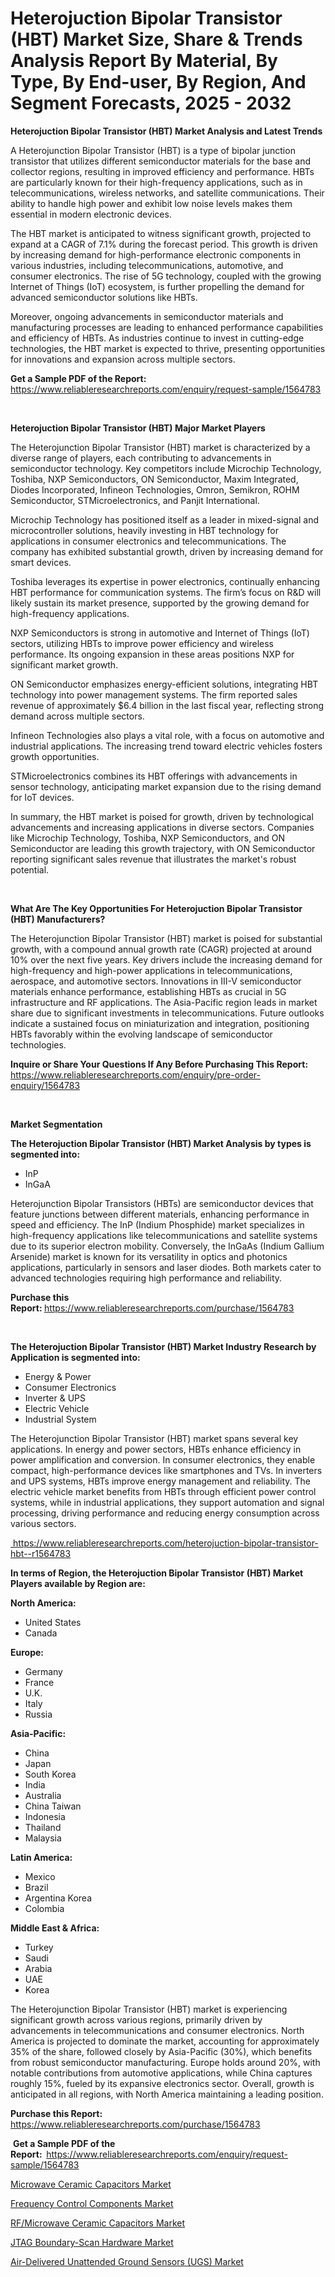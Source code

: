 <p><h1>Heterojuction Bipolar Transistor (HBT) Market Size, Share & Trends Analysis Report By Material, By Type, By End-user, By Region, And Segment Forecasts, 2025 - 2032</h1></p><p><strong>Heterojuction Bipolar Transistor (HBT) Market Analysis and Latest Trends</strong></p>
<p><p>A Heterojunction Bipolar Transistor (HBT) is a type of bipolar junction transistor that utilizes different semiconductor materials for the base and collector regions, resulting in improved efficiency and performance. HBTs are particularly known for their high-frequency applications, such as in telecommunications, wireless networks, and satellite communications. Their ability to handle high power and exhibit low noise levels makes them essential in modern electronic devices.</p><p>The HBT market is anticipated to witness significant growth, projected to expand at a CAGR of 7.1% during the forecast period. This growth is driven by increasing demand for high-performance electronic components in various industries, including telecommunications, automotive, and consumer electronics. The rise of 5G technology, coupled with the growing Internet of Things (IoT) ecosystem, is further propelling the demand for advanced semiconductor solutions like HBTs. </p><p>Moreover, ongoing advancements in semiconductor materials and manufacturing processes are leading to enhanced performance capabilities and efficiency of HBTs. As industries continue to invest in cutting-edge technologies, the HBT market is expected to thrive, presenting opportunities for innovations and expansion across multiple sectors.</p></p>
<p><strong>Get a Sample PDF of the Report:&nbsp;</strong> <a href="https://www.reliableresearchreports.com/enquiry/request-sample/1564783?utm_campaign=114&utm_medium=2&utm_source=Github&utm_content=ia&utm_term=12022025&utm_id=heterojuction-bipolar-transistor-hbt">https://www.reliableresearchreports.com/enquiry/request-sample/1564783</a></p>
<p>&nbsp;</p>
<p><strong>Heterojuction Bipolar Transistor (HBT) Major Market Players</strong></p>
<p><p>The Heterojunction Bipolar Transistor (HBT) market is characterized by a diverse range of players, each contributing to advancements in semiconductor technology. Key competitors include Microchip Technology, Toshiba, NXP Semiconductors, ON Semiconductor, Maxim Integrated, Diodes Incorporated, Infineon Technologies, Omron, Semikron, ROHM Semiconductor, STMicroelectronics, and Panjit International.</p><p>Microchip Technology has positioned itself as a leader in mixed-signal and microcontroller solutions, heavily investing in HBT technology for applications in consumer electronics and telecommunications. The company has exhibited substantial growth, driven by increasing demand for smart devices.</p><p>Toshiba leverages its expertise in power electronics, continually enhancing HBT performance for communication systems. The firm’s focus on R&D will likely sustain its market presence, supported by the growing demand for high-frequency applications.</p><p>NXP Semiconductors is strong in automotive and Internet of Things (IoT) sectors, utilizing HBTs to improve power efficiency and wireless performance. Its ongoing expansion in these areas positions NXP for significant market growth.</p><p>ON Semiconductor emphasizes energy-efficient solutions, integrating HBT technology into power management systems. The firm reported sales revenue of approximately $6.4 billion in the last fiscal year, reflecting strong demand across multiple sectors.</p><p>Infineon Technologies also plays a vital role, with a focus on automotive and industrial applications. The increasing trend toward electric vehicles fosters growth opportunities.</p><p>STMicroelectronics combines its HBT offerings with advancements in sensor technology, anticipating market expansion due to the rising demand for IoT devices.</p><p>In summary, the HBT market is poised for growth, driven by technological advancements and increasing applications in diverse sectors. Companies like Microchip Technology, Toshiba, NXP Semiconductors, and ON Semiconductor are leading this growth trajectory, with ON Semiconductor reporting significant sales revenue that illustrates the market's robust potential.</p></p>
<p>&nbsp;</p>
<p><strong>What Are The Key Opportunities For Heterojuction Bipolar Transistor (HBT) Manufacturers?</strong></p>
<p><p>The Heterojunction Bipolar Transistor (HBT) market is poised for substantial growth, with a compound annual growth rate (CAGR) projected at around 10% over the next five years. Key drivers include the increasing demand for high-frequency and high-power applications in telecommunications, aerospace, and automotive sectors. Innovations in III-V semiconductor materials enhance performance, establishing HBTs as crucial in 5G infrastructure and RF applications. The Asia-Pacific region leads in market share due to significant investments in telecommunications. Future outlooks indicate a sustained focus on miniaturization and integration, positioning HBTs favorably within the evolving landscape of semiconductor technologies.</p></p>
<p><strong>Inquire or Share Your Questions If Any Before Purchasing This Report:</strong> <a href="https://www.reliableresearchreports.com/enquiry/pre-order-enquiry/1564783?utm_campaign=114&utm_medium=2&utm_source=Github&utm_content=ia&utm_term=12022025&utm_id=heterojuction-bipolar-transistor-hbt">https://www.reliableresearchreports.com/enquiry/pre-order-enquiry/1564783</a></p>
<p>&nbsp;</p>
<p><strong>Market Segmentation</strong></p>
<p><strong>The Heterojuction Bipolar Transistor (HBT) Market Analysis by types is segmented into:</strong></p>
<p><ul><li>InP</li><li>InGaA</li></ul></p>
<p><p>Heterojunction Bipolar Transistors (HBTs) are semiconductor devices that feature junctions between different materials, enhancing performance in speed and efficiency. The InP (Indium Phosphide) market specializes in high-frequency applications like telecommunications and satellite systems due to its superior electron mobility. Conversely, the InGaAs (Indium Gallium Arsenide) market is known for its versatility in optics and photonics applications, particularly in sensors and laser diodes. Both markets cater to advanced technologies requiring high performance and reliability.</p></p>
<p><strong>Purchase this Report:&nbsp;</strong><a href="https://www.reliableresearchreports.com/purchase/1564783?utm_campaign=114&utm_medium=2&utm_source=Github&utm_content=ia&utm_term=12022025&utm_id=heterojuction-bipolar-transistor-hbt">https://www.reliableresearchreports.com/purchase/1564783</a></p>
<p>&nbsp;</p>
<p><strong>The Heterojuction Bipolar Transistor (HBT) Market Industry Research by Application is segmented into:</strong></p>
<p><ul><li>Energy & Power</li><li>Consumer Electronics</li><li>Inverter & UPS</li><li>Electric Vehicle</li><li>Industrial System</li></ul></p>
<p><p>The Heterojunction Bipolar Transistor (HBT) market spans several key applications. In energy and power sectors, HBTs enhance efficiency in power amplification and conversion. In consumer electronics, they enable compact, high-performance devices like smartphones and TVs. In inverters and UPS systems, HBTs improve energy management and reliability. The electric vehicle market benefits from HBTs through efficient power control systems, while in industrial applications, they support automation and signal processing, driving performance and reducing energy consumption across various sectors.</p></p>
<p><a href="https://www.reliableresearchreports.com/heterojuction-bipolar-transistor-hbt--r1564783?utm_campaign=114&utm_medium=2&utm_source=Github&utm_content=ia&utm_term=12022025&utm_id=heterojuction-bipolar-transistor-hbt">&nbsp;https://www.reliableresearchreports.com/heterojuction-bipolar-transistor-hbt--r1564783</a></p>
<p><strong>In terms of Region, the Heterojuction Bipolar Transistor (HBT) Market Players available by Region are:</strong></p>
<p>
    <p> <strong> North America: </strong>
        <ul>
            <li>United States</li>
            <li>Canada</li>
        </ul>
        </p> 
    <p> <strong> Europe: </strong>
        <ul>
            <li>Germany</li>
            <li>France</li>
            <li>U.K.</li>
            <li>Italy</li>
            <li>Russia</li>
        </ul>
        </p> 
    <p> <strong> Asia-Pacific: </strong>
        <ul>
            <li>China</li>
            <li>Japan</li>
            <li>South Korea</li>
            <li>India</li>
            <li>Australia</li>
            <li>China Taiwan</li>
            <li>Indonesia</li>
            <li>Thailand</li>
            <li>Malaysia</li>
        </ul>
        </p> 
    <p> <strong> Latin America: </strong>
        <ul>
            <li>Mexico</li>
            <li>Brazil</li>
            <li>Argentina Korea</li>
            <li>Colombia</li>
        </ul>
        </p> 
    <p> <strong> Middle East & Africa: </strong>
        <ul>
            <li>Turkey</li>
            <li>Saudi</li>
            <li>Arabia</li>
            <li>UAE</li>
            <li>Korea</li>
        </ul>
    </p>
    </p>
<p><p>The Heterojunction Bipolar Transistor (HBT) market is experiencing significant growth across various regions, primarily driven by advancements in telecommunications and consumer electronics. North America is projected to dominate the market, accounting for approximately 35% of the share, followed closely by Asia-Pacific (30%), which benefits from robust semiconductor manufacturing. Europe holds around 20%, with notable contributions from automotive applications, while China captures roughly 15%, fueled by its expansive electronics sector. Overall, growth is anticipated in all regions, with North America maintaining a leading position.</p></p>
<p><strong>Purchase this Report: </strong><a href="https://www.reliableresearchreports.com/purchase/1564783?utm_campaign=114&utm_medium=2&utm_source=Github&utm_content=ia&utm_term=12022025&utm_id=heterojuction-bipolar-transistor-hbt">https://www.reliableresearchreports.com/purchase/1564783</a></p>
<p>&nbsp;<strong>Get a Sample PDF of the Report:&nbsp;&nbsp;</strong><a href="https://www.reliableresearchreports.com/enquiry/request-sample/1564783?utm_campaign=114&utm_medium=2&utm_source=Github&utm_content=ia&utm_term=12022025&utm_id=heterojuction-bipolar-transistor-hbt">https://www.reliableresearchreports.com/enquiry/request-sample/1564783</a></p>
<p><strong></strong></p>
<p><p><a href="https://github.com/zupankocka/Market-Research-Report-List-1/blob/main/microwave-ceramic-capacitors-market.md?utm_campaign=114&utm_medium=2&utm_source=Github&utm_content=ia&utm_term=12022025&utm_id=heterojuction-bipolar-transistor-hbt">Microwave Ceramic Capacitors Market</a></p><p><a href="https://github.com/viipposahko25/Market-Research-Report-List-1/blob/main/frequency-control-components-market.md?utm_campaign=114&utm_medium=2&utm_source=Github&utm_content=ia&utm_term=12022025&utm_id=heterojuction-bipolar-transistor-hbt">Frequency Control Components Market</a></p><p><a href="https://github.com/boisetwa16/Market-Research-Report-List-1/blob/main/rfmicrowave-ceramic-capacitors-market.md?utm_campaign=114&utm_medium=2&utm_source=Github&utm_content=ia&utm_term=12022025&utm_id=heterojuction-bipolar-transistor-hbt">RF/Microwave Ceramic Capacitors Market</a></p><p><a href="https://github.com/crooneinis80/Market-Research-Report-List-1/blob/main/jtag-boundary-scan-hardware-market.md?utm_campaign=114&utm_medium=2&utm_source=Github&utm_content=ia&utm_term=12022025&utm_id=heterojuction-bipolar-transistor-hbt">JTAG Boundary-Scan Hardware Market</a></p><p><a href="https://github.com/vioarapoyil/Market-Research-Report-List-1/blob/main/air-delivered-unattended-ground-sensors-ugs-market.md?utm_campaign=114&utm_medium=2&utm_source=Github&utm_content=ia&utm_term=12022025&utm_id=heterojuction-bipolar-transistor-hbt">Air-Delivered Unattended Ground Sensors (UGS) Market</a></p></p>